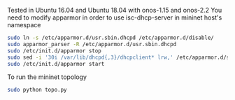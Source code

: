 Tested in Ubuntu 16.04 and Ubuntu 18.04 with onos-1.15 and onos-2.2
You need to modify apparmor in order to use isc-dhcp-server in mininet host's namespace
```bash
sudo ln -s /etc/apparmor.d/usr.sbin.dhcpd /etc/apparmor.d/disable/
sudo apparmor_parser -R /etc/apparmor.d/usr.sbin.dhcpd
sudo /etc/init.d/apparmor stop
sudo sed -i '30i /var/lib/dhcpd{,3}/dhcpclient* lrw,' /etc/apparmor.d/sbin.dhclient
sudo /etc/init.d/apparmor start
```

To run the mininet topology
```bash
sudo python topo.py
```
